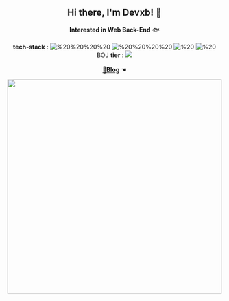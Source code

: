 
<h2 align = "center"> Hi there, I'm Devxb! 👋 </h2>

<div align="center">
<p>
<b>Interested in Web Back-End</b> 🐟 
<br><br> <b>tech-stack</b> : <img alt="%20%20%20%20" src="https://img.shields.io/badge/-%20%20%20%20-black?style=plastic&logo=Java&logoColor=yellow"> <img alt="%20%20%20%20" src="https://img.shields.io/badge/-%20%20%20%20-30ae03?style=plastic&logo=Spring&logoColor=black"> <img alt="%20" src="https://img.shields.io/badge/-%20-white?style=plastic&logo=HTML5&logoColor=blue"> <img alt="%20" src="https://img.shields.io/badge/-%20-ff5475?style=plastic&logo=CSS3&logoColor=white">
<br>BOJ <b>tier</b> : <img src="http://mazassumnida.wtf/api/mini/generate_badge?boj=xb205">
<br><br> <a href="https://dlwnsdud205.tistory.com" target="_blank"><b>🐒Blog</b></a> ☚
</p>
<a href="https://github.com/devxb/readmeplants">
<img src="http://readmeplants.com/get?user=devxb&planet=eclipse&plant=blossomTree&v=6" align=center style="object-fit : none; width : 500px; height : auto"/>
</a>
</div>

